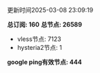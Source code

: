 更新时间2025-03-08 23:09:19

**总订阅: 160**
**总节点: 26589**
- vless节点: 7123
- hysteria2节点: 1

**google ping有效节点: 444**
